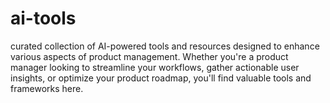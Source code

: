 # ai-tools
curated collection of AI-powered tools and resources designed to enhance various aspects of product management. Whether you're a product manager looking to streamline your workflows, gather actionable user insights, or optimize your product roadmap, you'll find valuable tools and frameworks here.
